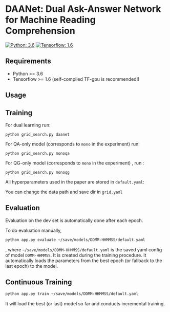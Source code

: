 # DAANet: Dual Ask-Answer Network for Machine Reading Comprehension
[![Python: 3.6](https://img.shields.io/badge/Python-3.6-brightgreen.svg)](https://opensource.org/licenses/MIT)    [![Tensorflow: 1.6](https://img.shields.io/badge/Tensorflow-1.6-brightgreen.svg)](https://opensource.org/licenses/MIT)  

## Requirements

- Python >= 3.6
- Tensorflow >= 1.6 (self-compiled TF-gpu is recommended!)

## Usage

## Training
For dual learning run:
```
python grid_search.py daanet 
```
For QA-only model (corresponds to `mono` in the experiment) run: 
```
python grid_search.py monoqa 
```
For QG-only model (corresponds to `mono` in the experiment) , run :
```
python grid_search.py monoqg 
```

All hyperparameters used in the paper are stored in `default.yaml`:

You can change the data path and save dir in `grid.yaml`


## Evaluation

Evaluation on the dev set is automatically done after each epoch.

To do evaluation manually,

```bash
python app.py evaluate ~/save/models/DDMM-HHMMSS/default.yaml
```

, where `~/save/models/DDMM-HHMMSS/default.yaml` is the saved yaml config of model `DDMM-HHMMSS`. It is created during the training procedure. It automatically loads the parameters from the best epoch (or fallback to the last epoch) to the model.


## Continuous Training
```bash
python app.py train ~/save/models/DDMM-HHMMSS/default.yaml
```
It will load the best (or last) model so far and conducts incremental training.
